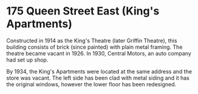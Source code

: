 # 175 Queen Street East (King's Apartments)

Constructed in 1914 as the King's Theatre (later Griffin Theatre), this building consists of brick (since painted) with plain metal framing. The theatre became vacant in 1926. In 1930, Central Motors, an auto company had set up shop.

By 1934, the King's Apartments were located at the same address and the store was vacant. The left side has been clad with metal siding and it has the original windows, however the lower floor has been redesigned.
